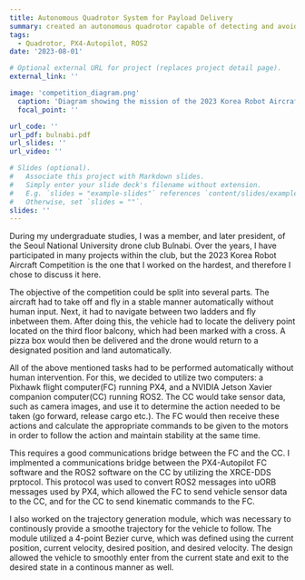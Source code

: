 ```yaml
---
title: Autonomous Quadrotor System for Payload Delivery
summary: created an autonomous quadrotor capable of detecting and avoiding obstacles, automatically landing on a designated landing area, detecting a pre‑determined delivery point and delivering a payload to it.
tags:
  - Quadrotor, PX4-Autopilot, ROS2
date: '2023-08-01'

# Optional external URL for project (replaces project detail page).
external_link: ''

image: 'competition_diagram.png'
  caption: 'Diagram showing the mission of the 2023 Korea Robot Aircraft Competition'
  focal_point: ''

url_code: ''
url_pdf: bulnabi.pdf
url_slides: ''
url_video: ''

# Slides (optional).
#   Associate this project with Markdown slides.
#   Simply enter your slide deck's filename without extension.
#   E.g. `slides = "example-slides"` references `content/slides/example-slides.md`.
#   Otherwise, set `slides = ""`.
slides: ''
---
```


During my undergraduate studies, I was a member, and later president, of the Seoul National University drone club Bulnabi. Over the years, I have participated in many projects within the club, but the 2023 Korea Robot Aircraft Competition is the one that I worked on the hardest, and therefore I chose to discuss it here.

The objective of the competition could be split into several parts. The aircraft had to take off and fly in a stable manner automatically without human input. Next, it had to navigate between two ladders and fly inbetween them. After doing this, the vehicle had to locate the delivery point located on the third floor balcony, which had been marked with a cross. A pizza box would then be delivered and the drone would return to a designated position and land automatically.

All of the above mentioned tasks had to be performed automatically without human intervention. For this, we decided to utilize two computers: a Pixhawk flight computer(FC) running PX4, and a NVIDIA Jetson Xavier companion computer(CC) running ROS2. The CC would take sensor data, such as camera images, and use it to determine the action needed to be taken (go forward, release cargo etc.). The FC would then receive these actions and calculate the appropriate commands to be given to the motors in order to follow the action and maintain stability at the same time.

This requires a good communications bridge between the FC and the CC. I implmented a communications bridge between the PX4-Autopilot FC software and the ROS2 software on the CC by utilizing the XRCE-DDS prptocol. This protocol was used to  convert ROS2 messages into uORB messages used by PX4, which allowed the FC to send vehicle sensor data to the CC, and for the CC to send kinematic commands to the FC. 

I also worked on the trajectory generation module, which was necessary to continously provide a smoothe trajectory for the vehicle to follow. The module utilized a 4-point Bezier curve, which was defined using the current position, current velocity, desired position, and desired velocity. The design allowed the vehicle to smoothly enter from the current state and exit to the desired state in a continous manner as well.
